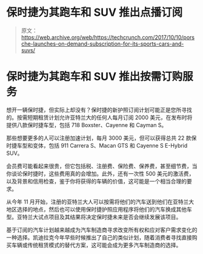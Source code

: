 # 保时捷为其跑车和 SUV 推出点播订阅 

> 原文：<https://web.archive.org/web/https://techcrunch.com/2017/10/10/porsche-launches-on-demand-subscription-for-its-sports-cars-and-suvs/>

# 保时捷为其跑车和 SUV 推出按需订购服务

想开一辆保时捷，但实际上却没有？保时捷的新护照订阅计划可能正是您所寻找的。按需短期租赁计划允许亚特兰大的任何人每月订阅 2000 美元，在发布时将提供八款保时捷车型，包括 718 Boxster、Cayenne 和 Cayman S。

那些想要更多的人可以注册加速计划，每月 3000 美元，但可以获得总共 22 款保时捷车型和变体，包括 911 Carrera S、Macan GTS 和 Cayenne S E-Hybrid SUV。

会员费可能看起来很贵，但它包括税、注册费、保险费、保养费，甚至细节费，当你谈论保时捷时，这些费用真的会增加。此外，还有一次性 500 美元的激活费，以及背景和信用检查，鉴于你将获得的车辆的价值，这可能是一个相当合理的要求。

从今年 11 月开始，注册的亚特兰大人可以按需将他们的汽车送到他们在亚特兰大地区选择的地点，然后也可以使用保时捷护照应用程序将他们的汽车换成其他车型。亚特兰大试点项目及其结果将决定保时捷未来是否会继续发展该项目。

基于订阅的汽车计划越来越成为汽车制造商寻求改变所有权和应对客户需求变化的一种选择。凯迪拉克今年早些时候推出了自己的类似计划，随着消费者寻找直接购买车辆或传统租赁模式的替代方案，这可能会成为更多汽车制造商的选择。